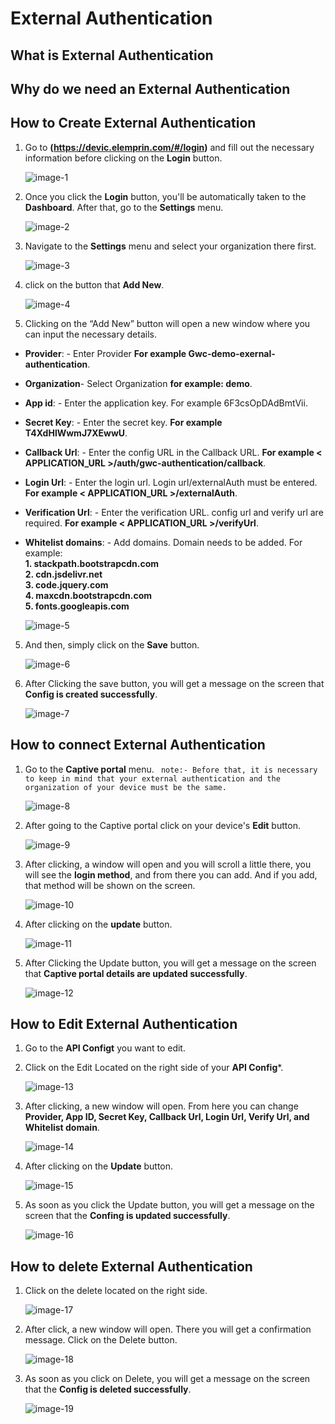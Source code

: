 # External Authentication 

## What is External Authentication 

## Why do we need an External Authentication 


## How to Create External Authentication

1. Go to **(https://devic.elemprin.com/#/login)** and fill out the necessary information before clicking on the **Login** button.

    ![image-1](https://github.com/Nancypatel1103/ComplianceClient/assets/153616269/e54f820d-0a0e-4bb6-be51-93898175ba6d)

2. Once you click the **Login** button, you'll be automatically taken to the **Dashboard**. After that, go to the **Settings** menu.

    ![image-2](https://github.com/Nancypatel1103/ComplianceClient/assets/153616269/ced71884-fd14-4fe3-90e7-5794ada4a12c)


3. Navigate to the **Settings** menu and select your organization there first.

   ![image-3](https://github.com/Nancypatel1103/ComplianceClient/assets/153616269/28417dde-d085-4ef7-930d-925347217cef)

4. click on the button that **Add New**.

    ![image-4](https://github.com/Nancypatel1103/ComplianceClient/assets/153616269/0491cb5c-1233-43d6-95ec-4707b9391934)


5. Clicking on the “Add New” button will open a new window where you can input the necessary details. 
  - **Provider**: -  Enter Provider **For example Gwc-demo-exernal-authentication**.
  - **Organization**- Select Organization **for example: demo**.
  - **App id**: - Enter the application key. For example 6F3csOpDAdBmtVii.
  - **Secret Key**: - Enter the secret key. **For example T4XdHlWwmJ7XEwwU**.
  - **Callback Url**: - Enter the config URL in the Callback URL. **For example < APPLICATION_URL >/auth/gwc-authentication/callback**.
  - **Login Url**: - Enter the login url. Login url/externalAuth must be entered. **For example < APPLICATION_URL >/externalAuth**.
  - **Verification Url**: - Enter the verification URL. config url and verify url are required. **For example < APPLICATION_URL >/verifyUrl**.
  - **Whitelist domains**: - Add domains. Domain needs to be added. For example:              
    **1. stackpath.bootstrapcdn.com                               
    2. cdn.jsdelivr.net                        
    3. code.jquery.com                      
    4. maxcdn.bootstrapcdn.com                     
    5. fonts.googleapis.com**           

    ![image-5](https://github.com/Nancypatel1103/ComplianceClient/assets/153616269/9ca890d8-b6d4-425f-9cfe-e7f770e23522)


5. And then, simply click on the **Save** button.

    ![image-6](https://github.com/Nancypatel1103/ComplianceClient/assets/153616269/f661e23f-11af-481d-96bb-89b5e9fcd31d)

6. After Clicking the save button, you will get a message on the screen that **Config is created successfully**.

   ![image-7](https://github.com/Nancypatel1103/ComplianceClient/assets/153616269/6d84d293-33c8-4c5f-b747-2b463af07c1a)

## How to connect External Authentication

1. Go to the **Captive portal** menu. 
   ` note:- Before that, it is necessary to keep in mind that your external authentication and the organization of your device must be the same.`

    ![image-8](https://github.com/Nancypatel1103/ComplianceClient/assets/153616269/625f362f-8195-47a8-8d69-6ea8fd5f5591)

2. After going to the Captive portal click on your device's **Edit** button.

    ![image-9](https://github.com/Nancypatel1103/ComplianceClient/assets/153616269/ce90a5d4-9209-447c-bce5-aa5539667db4)

3. After clicking, a window will open and you will scroll a little there, you will see the **login method**, and from there you can add. And if you add, that method will be shown on the screen.

   ![image-10](https://github.com/Nancypatel1103/ComplianceClient/assets/153616269/952cd89a-92b2-4447-b339-70f359827a73)

4. After clicking on the **update** button.

   ![image-11](https://github.com/Nancypatel1103/ComplianceClient/assets/153616269/1f5eb1d6-7be8-4a0f-8de5-19449d6faf13)


5. After Clicking the Update button, you will get a message on the screen that **Captive portal details are updated successfully**.

   ![image-12](https://github.com/Nancypatel1103/ComplianceClient/assets/153616269/11be81fc-0e7a-4a58-82bd-e9c38663abba)


## How to Edit External Authentication

   
1. Go to the **API Configt** you want to edit.
2. Click on the Edit Located on the right side of your **API Config***.

   ![image-13](https://github.com/Nancypatel1103/ComplianceClient/assets/153616269/18e0e27f-9344-456f-afe1-8a7aa0ba0381)


3. After clicking, a new window will open. From here you can change **Provider, App ID, Secret Key, Callback Url, Login Url, Verify Url, and Whitelist domain**.

   ![image-14](https://github.com/Nancypatel1103/ComplianceClient/assets/153616269/595ccfac-bec8-408c-a07c-5803cf0cd6a2)

4. After clicking on the **Update** button.

    ![image-15](https://github.com/Nancypatel1103/ComplianceClient/assets/153616269/fc4a317d-0f89-4b4a-9e26-343ecfcef273)

5. As soon as you click the Update button, you will get a message on the screen that the **Confing is updated successfully**.

   ![image-16](https://github.com/Nancypatel1103/ComplianceClient/assets/153616269/1cbd5505-3246-4622-b640-dce258649720)


## How to delete External Authentication

1. Click on the delete located on the right side.

    ![image-17](https://github.com/Nancypatel1103/ComplianceClient/assets/153616269/32b2a715-9110-4e63-b803-87fb0df4a448)

2. After click, a new window will open. There you will get a confirmation message. Click on the Delete button.

    ![image-18](https://github.com/Nancypatel1103/ComplianceClient/assets/153616269/cbe705da-d0f3-463e-8b09-dae3fd4bbeaf)

3. As soon as you click on Delete, you will get a message on the screen that the **Config is deleted successfully**.

   ![image-19](https://github.com/Nancypatel1103/ComplianceClient/assets/153616269/e4e3f9a9-a111-401d-99f7-92c353028026)


